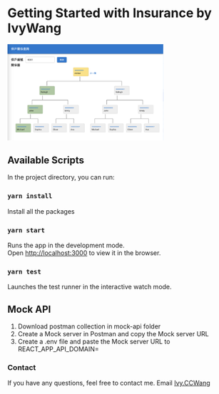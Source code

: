 # Getting Started with Insurance by IvyWang

<img width="350" alt="Project_screenshot" src="https://raw.githubusercontent.com/ccwang116/insurance-by-ivywang/main/public/insurance_screenshot.png">

## Available Scripts

In the project directory, you can run:

### `yarn install`

Install all the packages

### `yarn start`

Runs the app in the development mode.\
Open [http://localhost:3000](http://localhost:3000) to view it in the browser.

### `yarn test`

Launches the test runner in the interactive watch mode.

## Mock API

1. Download postman collection in mock-api folder
2. Create a Mock server in Postman and copy the Mock server URL
3. Create a .env file and paste the Mock server URL to REACT_APP_API_DOMAIN=

### Contact

If you have any questions, feel free to contact me.
Email [Ivy.CCWang](mailto:chaochunwang@outlook.com)
